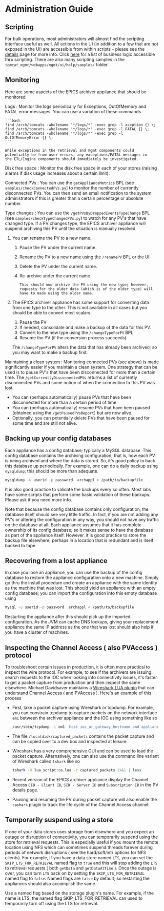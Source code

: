 # Administration Guide

## Scripting

For bulk operations, most administrators will almost find the scripting
interface useful as well. All actions in the UI (in addition to a few
that are not exposed in the UI) are accessible from within scripts -
please see the [details](../developer/details.md#scripting) page for more info.
Click [here](../developer/mgmt_scriptables) for a list of
business logic accessible thru scripting. There are also many scripting
samples in the _`tomcat_mgmt`_`/webapps/mgmt/ui/help/samples/` folder.

## Monitoring

Here are some aspects of the EPICS archiver appliance that should be
monitored

Logs
: Monitor the logs periodically for Exceptions,
OutOfMemory and FATAL error messages. You can use a variation of
these commands

    ```bash
    find /arch/tomcats -wholename '*/logs/*' -exec grep -l xception {} \;
    find /arch/tomcats -wholename '*/logs/*' -exec grep -l FATAL {} \;
    find /arch/tomcats -wholename '*/logs/*' -exec grep -l OutOfMemoryError {} \;
    ```

    While exceptions in the retrieval and mgmt components could
    potentially be from user errors, any exceptions/FATAL messages in
    the ETL/Engine components should immediately be investigated.

Disk free space
: Monitor the disk free space in each of
your stores (raising alarms if disk usage increases about a certain
limit).

Connected PVs
: You can use the `getApplianceMetrics` BPL
(see `samples/checkConnectedPVs.py`) to monitor the number of
currently disconnected PVs. You can then send an email notification
to the system administrators if this is greater than a certain
percentage or absolute number.

Type changes
: You can use the
`/getPVsByDroppedEventsTypeChange` BPL (see
`samples/checkTypeChangedPVs.py`) to watch for any PV\'s that have
changed type. If a PV changes type, the EPICS archiver appliance
will suspend archiving this PV until the situation is manually
resolved.

1.  You can rename the PV to a new name.

    1.  Pause the PV under the current name.
    2.  Rename the PV to a new name using the `/renamePV` BPL or the
        UI
    3.  Delete the PV under the current name.
    4.  Re-archive under the current name.

            This should now archive the PV using the new type; however,
            requests for the older data (which is of the older type) will
            have to made using the older name.

2.  The EPICS archiver appliance has some support for converting
    data from one type to the other. This is not available in all
    cases but you should be able to convert most scalars.

    1. Pause the PV
    2. If needed, consolidate and make a backup of the data for
       this PV.
    3. Convert to the new type using the `/changeTypeForPV` BPL
    4. Resume the PV (if the conversion process succeeds)

    The `/changeTypeForPV` alters the data that has already been
    archived; so you may want to make a backup first.

Maintaining a clean system
: Monitoring connected PVs (see
above) is made significantly easier if you maintain a clean system.
One strategy that can be used is to pause PV\'s that have been
disconnected for more than a certain time. The
`/getCurrentlyDisconnectedPVs` returns a list of currently
disconnected PVs and some notion of when the connection to this PV
was lost.

- You can (perhaps automatically) pause PVs that have been
  disconnected for more than a certain period of time.
- You can (perhaps automatically) resume PVs that have been paused
  (obtained using the `/getPausedPVsReport`) but are now alive.
- Optionally, you can potentially delete PVs that have been paused
  for some time and are still not alive.

## Backing up your config databases

Each appliance has a config database; typically a MySQL database. This
config database contains the archiving configuration; that is, how each
PV is being archived and where the data is stored. So, it\'s good policy
to back this database up periodically. For example, one can do a daily
backup using `mysqldump`; this should be more than adequate.

```bash
mysqldump -u userid -p password  archappl > /path/to/backupfile
```

It is also good practice to validate the backups every so often. Most
labs have some scripts that perform some basic validation of these
backups. Please ask if you need more info.

Note that because the config database contains only configuration, the
database itself should see very little traffic. In fact, if you are not
adding any PV\'s or altering the configuration in any way, you should
not have any traffic on the database at all. Each appliance assumes that
it has complete ownership of its config database; so it makes sense to
have the database as part of the appliance itself. However, it is good
practice to store the backup file elsewhere; perhaps in a location that
is redundant and is itself backed to tape.

## Recovering from a lost appliance

In case you lose an appliance, you can use the backup of the config
database to restore the appliance configuration onto a new machine.
Simply go thru the install procedure and create an appliance with the
same identity as the machine that was lost. This should yield an
appliance with an empty config database; you can import the
configuration into this empty database using

```bash
mysql -u userid -p password  archappl < /path/to/backupfile
```

Restarting the appliance after this should pick up the imported
configuration. As the JVM can cache DNS lookups, giving your replacement
appliance the same IP address as the one that was lost should also help
if you have a cluster of machines.

## Inspecting the Channel Access ( also PVAccess ) protocol

To troubleshoot certain issues in production, it is often more practical
to inspect the wire protocol. For example, to see if the archivers are
issuing search requests to the IOC when looking into connectivity
issues, it\'s faster to get a packet capture from production and then
inspect the same elsewhere. Michael Davidsaver maintains a [Wireshark LUA plugin](https://github.com/mdavidsaver/cashark/) that can understand
Channel Access ( and PVAccess ). Here\'s an example of this process

- First, take a packet capture using Wireshark or tcpdump. For
  example, you can constrain tcpdump to capture packets on the network
  interface `em1` between the archiver appliance and the IOC using
  something like so

  ```bash
  /usr/sbin/tcpdump -i em1 'host ioc_or_gateway_hostname and appliance_hostname' -w /localdisk/captured_packets
  ```

- The file `/localdisk/captured_packets` contains the packet capture
  and can be copied over to a dev box and inspected at leisure.
- Wireshark has a very comprehensive GUI and can be used to load the
  packet capture. Alternatively, one can also use the command line
  variant of Wireshark called `tshark` like so

  ```bash
  tshark -X lua_script:ca.lua -r captured_packets 2>&1 | less
  ```

- Recent version of the EPICS archiver appliance display the Channel
  Access `CID - Client ID`, `SID - Server ID` and `Subscription ID` in
  the PV details page.
- Pausing and resuming the PV during packet capture will also enable
  the `cashark` plugin to track the life cycle of the Channel Access
  channel.

## Temporarily suspend using a store

If one of your data stores uses storage from elsewhere and you expect 
an outage or disruption of connectivity, you can 
temporarily suspend using the store for retrieval requests. 
This is especially useful if you mount the remote location using NFS
which can sometimes suspend threads forever during
periods of network disruptions ( see the hard/soft/intr options for NFS clients).
For example, if you have a data store named `LTS`, you can set the
`SKIP_LTS_FOR_RETRIEVAL` named flag to `true` and this will stop adding the `LTS`
to retrieval requests ( both `getData` and `getDataAtTime` ). Once the outage
is over, you can turn `LTS` back on by setting the `SKIP_LTS_FOR_RETRIEVAL`
named flag to `false`. Named flags are `false` by default; so restarting the
appliances should also accomplish the same.



Use a named flag based on the storage plugin's name.
    For example, if the name is LTS, the named flag
    SKIP_LTS_FOR_RETRIEVAL can used to temporarily turn off
    using the LTS for retrieval.
